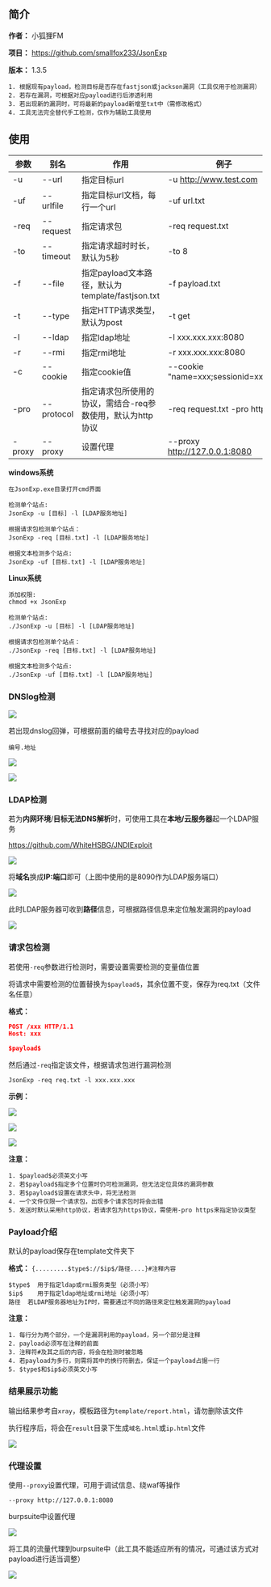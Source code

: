 ## 简介

**作者：** 小狐狸FM

**项目：** https://github.com/smallfox233/JsonExp

**版本：** 1.3.5

```
1. 根据现有payload，检测目标是否存在fastjson或jackson漏洞（工具仅用于检测漏洞）
2. 若存在漏洞，可根据对应payload进行后渗透利用
3. 若出现新的漏洞时，可将最新的payload新增至txt中（需修改格式）
4. 工具无法完全替代手工检测，仅作为辅助工具使用
```

## 使用

| 参数   | 别名       | 作用                                                       | 例子                                |
| ------ | ---------- | ---------------------------------------------------------- | ----------------------------------- |
| -u     | --url      | 指定目标url                                                | -u http://www.test.com              |
| -uf    | --urlfile  | 指定目标url文档，每行一个url                               | -uf url.txt                         |
| -req   | --request  | 指定请求包                                                 | -req request.txt                    |
| -to    | --timeout  | 指定请求超时时长，默认为5秒                                | -to 8                               |
| -f     | --file     | 指定payload文本路径，默认为template/fastjson.txt           | -f payload.txt                      |
| -t     | --type     | 指定HTTP请求类型，默认为post                               | -t get                              |
| -l     | --ldap     | 指定ldap地址                                               | -l xxx.xxx.xxx:8080                 |
| -r     | --rmi      | 指定rmi地址                                                | -r xxx.xxx.xxx:8080                 |
| -c     | --cookie   | 指定cookie值                                               | --cookie "name=xxx;sessionid=xxxxx" |
| -pro   | --protocol | 指定请求包所使用的协议，需结合-req参数使用，默认为http协议 | -req request.txt -pro https         |
| -proxy | --proxy    | 设置代理                                                   | --proxy http://127.0.0.1:8080       |

**windows系统**

```
在JsonExp.exe目录打开cmd界面

检测单个站点:
JsonExp -u [目标] -l [LDAP服务地址]

根据请求包检测单个站点：
JsonExp -req [目标.txt] -l [LDAP服务地址]

根据文本检测多个站点:
JsonExp -uf [目标.txt] -l [LDAP服务地址]
```

**Linux系统**

```
添加权限:
chmod +x JsonExp

检测单个站点:
./JsonExp -u [目标] -l [LDAP服务地址]

根据请求包检测单个站点：
./JsonExp -req [目标.txt] -l [LDAP服务地址]

根据文本检测多个站点:
./JsonExp -uf [目标.txt] -l [LDAP服务地址]
```



### DNSlog检测

![](img/1.png)

若出现dnslog回弹，可根据前面的编号去寻找对应的payload

```
编号.地址
```



![](img/2.png)

![](img/3.png)



### LDAP检测

若为**内网环境**/**目标无法DNS解析**时，可使用工具在**本地/云服务器**起一个LDAP服务

https://github.com/WhiteHSBG/JNDIExploit

![](img/4.png)

将**域名**换成**IP:端口**即可（上图中使用的是8090作为LDAP服务端口）

![](img/5.png)

此时LDAP服务器可收到**路径**信息，可根据路径信息来定位触发漏洞的payload

![](img/6.png)

### 请求包检测

若使用`-req`参数进行检测时，需要设置需要检测的变量值位置

将请求中需要检测的位置替换为`$payload$`，其余位置不变，保存为req.txt（文件名任意）

**格式：**

```json
POST /xxx HTTP/1.1
Host: xxx

$payload$
```

然后通过`-req`指定该文件，根据请求包进行漏洞检测

```
JsonExp -req req.txt -l xxx.xxx.xxx
```

**示例：**

![](img/8.png)

![](img/9.png)

![](img/10.png)

**注意：**

```
1. $payload$必须英文小写
2. 若$payload$指定多个位置时仍可检测漏洞，但无法定位具体的漏洞参数
3. 若$payload$设置在请求头中，将无法检测
4. 一个文件仅限一个请求包，出现多个请求包时将会出错
5. 发送时默认采用http协议，若请求包为https协议，需使用-pro https来指定协议类型
```



### Payload介绍

默认的payload保存在template文件夹下

**格式：** `{.........$type$://$ip$/路径....}#注释内容`

```
$type$	用于指定ldap或rmi服务类型（必须小写）
$ip$	用于指定ldap地址或rmi地址（必须小写）
路径	若LDAP服务器地址为IP时，需要通过不同的路径来定位触发漏洞的payload
```

**注意：**

```
1. 每行分为两个部分，一个是漏洞利用的payload，另一个部分是注释
2. payload必须写在注释的前面
3. 注释符#及其之后的内容，将会在检测时被忽略
4. 若payload为多行，则需将其中的换行符删去，保证一个payload占据一行
5. $type$和$ip$必须英文小写
```

### 结果展示功能

输出结果参考自`xray`，模板路径为`template/report.html`，请勿删除该文件

执行程序后，将会在`result`目录下生成`域名.html`或`ip.html`文件

![](img/7.png)

### 代理设置

使用`--proxy`设置代理，可用于调试信息、绕waf等操作

```shell
--proxy http://127.0.0.1:8080
```

burpsuite中设置代理

![](img/11.png)

将工具的流量代理到burpsuite中（此工具不能适应所有的情况，可通过该方式对payload进行适当调整）

![](img/12.png)

